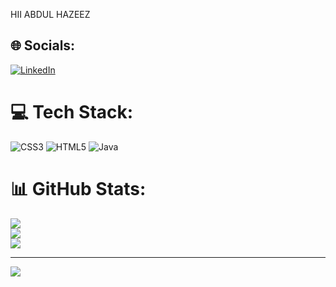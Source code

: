 HII ABDUL HAZEEZ
## 🌐 Socials:
[![LinkedIn](https://img.shields.io/badge/LinkedIn-%230077B5.svg?logo=linkedin&logoColor=white)](https://linkedin.com/in/www.linkedin.com/in/abdul-hazeez-9554a727a) 

# 💻 Tech Stack:
![CSS3](https://img.shields.io/badge/css3-%231572B6.svg?style=for-the-badge&logo=css3&logoColor=white) ![HTML5](https://img.shields.io/badge/html5-%23E34F26.svg?style=for-the-badge&logo=html5&logoColor=white) ![Java](https://img.shields.io/badge/java-%23ED8B00.svg?style=for-the-badge&logo=openjdk&logoColor=white)
# 📊 GitHub Stats:
![](https://github-readme-stats.vercel.app/api?username=AHazeez&theme=dark&hide_border=false&include_all_commits=false&count_private=false)<br/>
![](https://github-readme-streak-stats.herokuapp.com/?user=AHazeez&theme=dark&hide_border=false)<br/>
![](https://github-readme-stats.vercel.app/api/top-langs/?username=AHazeez&theme=dark&hide_border=false&include_all_commits=false&count_private=false&layout=compact)

---
[![](https://visitcount.itsvg.in/api?id=AHazeez&icon=0&color=0)](https://visitcount.itsvg.in)

<!-- Proudly created with GPRM ( https://gprm.itsvg.in ) -->
